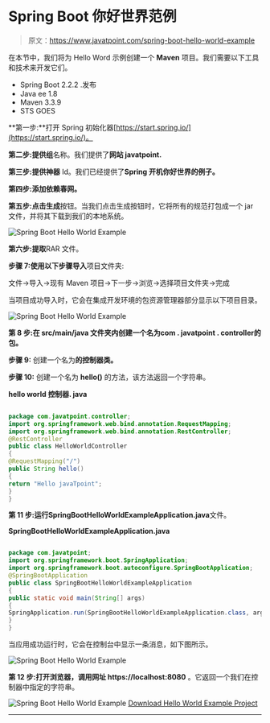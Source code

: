 # Spring Boot 你好世界范例

> 原文：<https://www.javatpoint.com/spring-boot-hello-world-example>

在本节中，我们将为 Hello Word 示例创建一个 **Maven** 项目。我们需要以下工具和技术来开发它们。

*   Spring Boot 2.2.2 .发布
*   Java ee 1.8
*   Maven 3.3.9
*   STS GOES

**第一步:**打开 Spring 初始化器[https://start.spring.io/](https://start.spring.io/)。

**第二步:**提供**组**名称。我们提供了**网站 javatpoint.**

**第三步:**提供**神器** Id。我们已经提供了**Spring 开机你好世界的例子。**

**第四步:**添加依赖**春网。**

**第五步:**点击**生成**按钮。当我们点击生成按钮时，它将所有的规范打包成一个 jar 文件，并将其下载到我们的本地系统。

![Spring Boot Hello World Example](../img/deb5914f7ab3a123aa9ccb8772ad367c.png)

**第六步:提取**RAR 文件。

**步骤 7:使用以下步骤导入**项目文件夹:

文件->导入->现有 Maven 项目->下一步->浏览->选择项目文件夹->完成

当项目成功导入时，它会在集成开发环境的包资源管理器部分显示以下项目目录。

![Spring Boot Hello World Example](../img/dc94a3d0def92d237b631cb93fedeebb.png)

**第 8 步:**在 **src/main/java 文件夹内创建一个名为**com . javatpoint . controller**的包。**

**步骤 9:** 创建一个名为**的控制器类。**

**步骤 10:** 创建一个名为 **hello()** 的方法，该方法返回一个字符串。

**hello world 控制器. java**

```java

package com.javatpoint.controller;
import org.springframework.web.bind.annotation.RequestMapping;
import org.springframework.web.bind.annotation.RestController;
@RestController
public class HelloWorldController 
{
@RequestMapping("/")
public String hello() 
{
return "Hello javaTpoint";
}
}

```

**第 11 步:**运行**SpringBootHelloWorldExampleApplication.java**文件。

**SpringBootHelloWorldExampleApplication.java**

```java

package com.javatpoint;
import org.springframework.boot.SpringApplication;
import org.springframework.boot.autoconfigure.SpringBootApplication;
@SpringBootApplication
public class SpringBootHelloWorldExampleApplication
{
public static void main(String[] args) 
{
SpringApplication.run(SpringBootHelloWorldExampleApplication.class, args);
}
}

```

当应用成功运行时，它会在控制台中显示一条消息，如下图所示。

![Spring Boot Hello World Example](../img/30763f35981303662373e9b4759ebe89.png)

**第 12 步:**打开浏览器，调用**网址 https://localhost:8080** 。它返回一个我们在控制器中指定的字符串。

![Spring Boot Hello World Example](../img/b69fb8f692326ed22202c18d857b3c71.png)
[Download Hello World Example Project](https://static.javatpoint.com/springboot/download/spring-boot-hello-world-example.zip)

* * *